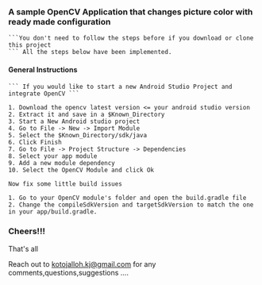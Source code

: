 ### A sample OpenCV Application that changes picture color with ready made configuration
	```You don't need to follow the steps before if you download or clone this project
	``` All the steps below have been implemented.

#### General Instructions
	``` If you would like to start a new Android Studio Project and integrate OpenCV ```
	
	1. Download the opencv latest version <= your android studio version
	2. Extract it and save in a $Known_Directory
	3. Start a New Android studio project
	4. Go to File -> New -> Import Module
	5. Select the $Known_Directory/sdk/java
	6. Click Finish
	7. Go to File -> Project Structure -> Dependencies
	8. Select your app module
	9. Add a new module dependency
	10. Select the OpenCV Module and click Ok 
	
	Now fix some little build issues
	
	1. Go to your OpenCV module's folder and open the build.gradle file
	2. Change the compileSdkVersion and targetSdkVersion to match the one in your app/build.gradle.

### Cheers!!! 
That's all

Reach out to kotojalloh.kj@gmail.com for any comments,questions,suggestions ....
